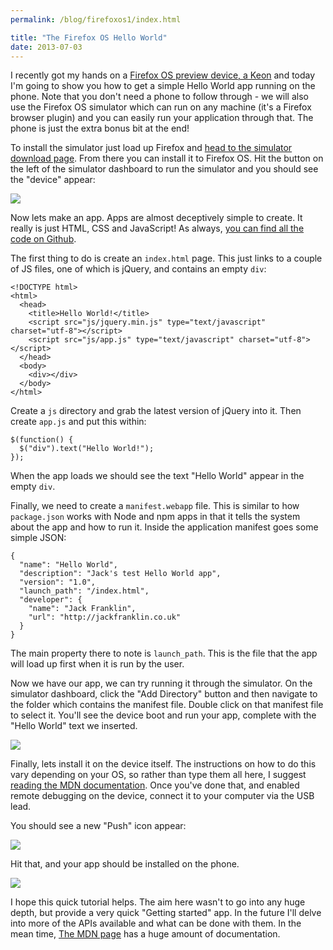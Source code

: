 ```yaml
---
permalink: /blog/firefoxos1/index.html

title: "The Firefox OS Hello World"
date: 2013-07-03
---
```


I recently got my hands on a [Firefox OS preview device, a Keon](http://www.geeksphone.com/) and today I'm going to show you how to get a simple Hello World app running on the phone. Note that you don't need a phone to follow through - we will also use the Firefox OS simulator which can run on any machine (it's a Firefox browser plugin) and you can easily run your application through that. The phone is just the extra bonus bit at the end!

To install the simulator just load up Firefox and [head to the simulator download page](https://addons.mozilla.org/en-US/firefox/addon/firefox-os-simulator/). From there you can install it to Firefox OS. Hit the button on the left of the simulator dashboard to run the simulator and you should see the "device" appear:

![](https://cl.ly/image/2k2T2X3E3S1f/Screen%20Shot%202013-07-01%20at%2011.42.08.png)

Now lets make an app. Apps are almost deceptively simple to create. It really is just HTML, CSS and JavaScript! As always, [you can find all the code on Github](https://github.com/javascript-playground/firefoxos-helloworld).

The first thing to do is create an `index.html` page. This just links to a couple of JS files, one of which is jQuery, and contains an empty `div`:

    <!DOCTYPE html>
    <html>
      <head>
        <title>Hello World!</title>
        <script src="js/jquery.min.js" type="text/javascript" charset="utf-8"></script>
        <script src="js/app.js" type="text/javascript" charset="utf-8"></script>
      </head>
      <body>
        <div></div>
      </body>
    </html>

Create a `js` directory and grab the latest version of jQuery into it. Then create `app.js` and put this within:

    $(function() {
      $("div").text("Hello World!");
    });

When the app loads we should see the text "Hello World" appear in the empty `div`.

Finally, we need to create a `manifest.webapp` file. This is similar to how `package.json` works with Node and npm apps in that it tells the system about the app and how to run it. Inside the application manifest goes some simple JSON:

    {
      "name": "Hello World",
      "description": "Jack's test Hello World app",
      "version": "1.0",
      "launch_path": "/index.html",
      "developer": {
        "name": "Jack Franklin",
        "url": "http://jackfranklin.co.uk"
      }
    }

The main property there to note is `launch_path`. This is the file that the app will load up first when it is run by the user.

Now we have our app, we can try running it through the simulator. On the simulator dashboard, click the "Add Directory" button and then navigate to the folder which contains the manifest file. Double click on that manifest file to select it. You'll see the device boot and run your app, complete with the "Hello World" text we inserted.

![](https://cl.ly/image/3E2Y2s2S1c2u/Screen%20Shot%202013-07-01%20at%2011.52.30.png)

Finally, lets install it on the device itself. The instructions on how to do this vary depending on your OS, so rather than type them all here, I suggest [reading the MDN documentation](https://developer.mozilla.org/en-US/docs/Mozilla/Firefox_OS/Debugging/Connecting_a_Firefox_OS_device_to_the_desktop). Once you've done that, and enabled remote debugging on the device, connect it to your computer via the USB lead.

You should see a new "Push" icon appear:

![](https://cl.ly/image/1D0g0R0J0p0b/Screen%20Shot%202013-07-03%20at%2014.23.08.png)

Hit that, and your app should be installed on the phone.

![](https://cl.ly/image/3I3i0j0s1o0C/2013-07-03%2014.23.57.jpg)

I hope this quick tutorial helps. The aim here wasn't to go into any huge depth, but provide a very quick "Getting started" app. In the future I'll delve into more of the APIs available and what can be done with them. In the mean time, [The MDN page](https://developer.mozilla.org/en-US/docs/Tools/Firefox_OS_Simulator) has a huge amount of documentation.
